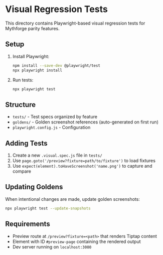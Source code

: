 # Visual Regression Tests

This directory contains Playwright-based visual regression tests for Mythforge parity features.

## Setup

1. Install Playwright:
   ```bash
   npm install --save-dev @playwright/test
   npx playwright install
   ```

2. Run tests:
   ```bash
   npx playwright test
   ```

## Structure

- `tests/` - Test specs organized by feature
- `goldens/` - Golden screenshot references (auto-generated on first run)
- `playwright.config.js` - Configuration

## Adding Tests

1. Create a new `.visual.spec.js` file in `tests/`
2. Use `page.goto('/preview?fixture=path/to/fixture')` to load fixtures
3. Use `expect(element).toHaveScreenshot('name.png')` to capture and compare

## Updating Goldens

When intentional changes are made, update golden screenshots:

```bash
npx playwright test --update-snapshots
```

## Requirements

- Preview route at `/preview?fixture=<path>` that renders Tiptap content
- Element with ID `#preview-page` containing the rendered output
- Dev server running on `localhost:3000`
